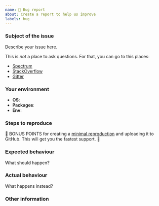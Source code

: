 ```yaml
---
name: 🐛 Bug report
about: Create a report to help us improve
labels: bug
---
```


<!--
Ouch, sorry you’ve run into a bug.  Thank for taking the time to report it!

Please fill in as much of the template below as you’re able.

P.S. have you seen our support and contributing docs?
https://github.com/redux-form/redux-form/blob/master/CONTRIBUTING.md
-->

### Subject of the issue

Describe your issue here.

This is _not_ a place to ask questions.
For that, you can go to this places:

- [Spectrum](https://spectrum.chat/redux-form)
- [StackOverflow](https://stackoverflow.com/questions/tagged/redux-form)
- [Gitter](https://gitter.im/erikras/redux-form)

### Your environment

- **OS**: <!-- Name and version of operating system -->
- **Packages**: <!-- Names and version of required packages -->
- **Env**: <!-- Version of node, npm, yarn, or names and versions of browser -->

### Steps to reproduce

<!-- !!! IMPORTANT !!! -->
<!-- Tell us how to reproduce this issue. Please provide a working and simplified example. -->
<!-- If you're opening bug reports and not providing a Sandbox link, we may close your issue without notice. -->
<!-- Start from https://codesandbox.io/s/gJjDoKYWl or pick one the linked sandboxes on the README that is most like your app -->
<!-- !!! IMPORTANT !!! -->

🎉 BONUS POINTS for creating a [minimal reproduction](https://stackoverflow.com/help/mcve) and uploading it to GitHub. This will get you the fastest support. 🎉

### Expected behaviour

What should happen?

### Actual behaviour

What happens instead?

### Other information

<!-- Include here any related information, stacktraces, related issues, links for Stack Overflow, Twitter, etc. -->
